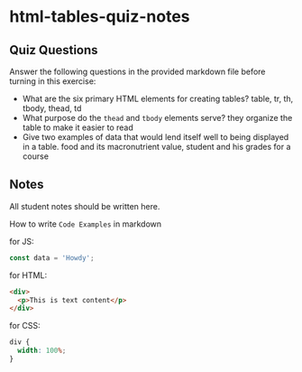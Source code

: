 # html-tables-quiz-notes

## Quiz Questions

Answer the following questions in the provided markdown file before turning in this exercise:

- What are the six primary HTML elements for creating tables?
  table, tr, th, tbody, thead, td
- What purpose do the `thead` and `tbody` elements serve?
  they organize the table to make it easier to read
- Give two examples of data that would lend itself well to being displayed in a table.
  food and its macronutrient value, student and his grades for a course

## Notes

All student notes should be written here.

How to write `Code Examples` in markdown

for JS:

```javascript
const data = 'Howdy';
```

for HTML:

```html
<div>
  <p>This is text content</p>
</div>
```

for CSS:

```css
div {
  width: 100%;
}
```

